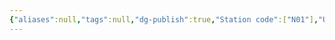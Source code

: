 ```yaml
---
{"aliases":null,"tags":null,"dg-publish":true,"Station code":["N01"],"Universal Name":"","permalink":"/narrative/locations/worlds/tic-257060897-b/","dgPassFrontmatter":true}
---
```



